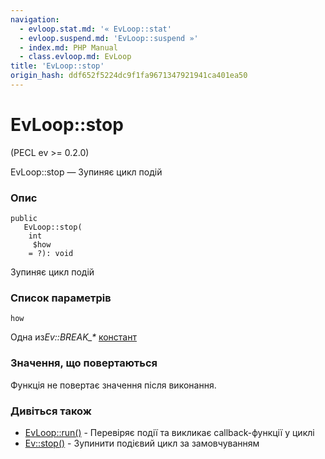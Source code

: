 ```yaml
---
navigation:
  - evloop.stat.md: '« EvLoop::stat'
  - evloop.suspend.md: 'EvLoop::suspend »'
  - index.md: PHP Manual
  - class.evloop.md: EvLoop
title: 'EvLoop::stop'
origin_hash: ddf652f5224dc9f1fa9671347921941ca401ea50
---
```

# EvLoop::stop

(PECL ev >= 0.2.0)

EvLoop::stop — Зупиняє цикл подій

### Опис

```methodsynopsis
public
   EvLoop::stop(
    int
     $how
    = ?): void
```

Зупиняє цикл подій

### Список параметрів

`how`

Одна из*Ev::BREAK\_\** [констант](class.ev.md#ev.constants.break-flags)

### Значення, що повертаються

Функція не повертає значення після виконання.

### Дивіться також

-   [EvLoop::run()](evloop.run.md) \- Перевіряє події та викликає callback-функції у циклі
-   [Ev::stop()](ev.stop.md) \- Зупинити подієвий цикл за замовчуванням
